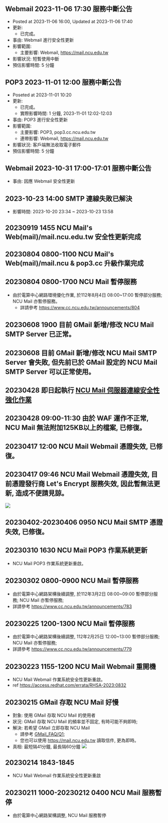 ## Webmail 2023-11-06 17:30 服務中斷公告
- Posted at 2023-11-06 16:00, Updated at 2023-11-06 17:40
- 更新:
    - 已完成。
- 事由: Webmail 進行安全性更新
- 影響範圍: 
    - 主要影響: Webmail, https://mail.ncu.edu.tw
- 影響狀況: 短暫使用中斷
- 預估影響時間: 5 分鐘

## POP3 2023-11-01 12:00 服務中斷公告
- Poseted at 2023-11-01 10:20 
- 更新:
    - 已完成。
    - 實際影響時間: 1 分鐘, 2023-11-01 12:02-12:03
- 事由: POP3 進行安全性更新
- 影響範圍: 
    - 主要影響: POP3, pop3.cc.ncu.edu.tw
    - 連帶影響: Webmail, https://mail.ncu.edu.tw
- 影響狀況: 客戶端無法收取電子郵件
- 預估影響時間: 5 分鐘

## Webmail 2023-10-31 17:00-17:01 服務中斷公告
- 事由: 因應 Webmail 安全性更新

## 2023-10-23 14:00 SMTP 連線失敗已解決
- 影響時間: 2023-10-20 23:34 ~ 2023-10-23 13:58

## 20230919 1455 NCU Mail's Web(mail)/mail.ncu.edu.tw 安全性更新完成

## 20230804 0800-1100 NCU Mail's Web(mail)/mail.ncu & pop3.cc 升級作業完成

## 20230804 0800-1700 NCU Mail 暫停服務
- 由於電算中心網路環境優化作業, 於112年8月4日 08:00~17:00 暫停部分服務; NCU Mail 亦暫停服務。
    - 詳請參考 https://www.cc.ncu.edu.tw/announcements/804

## 20230608 1900 目前 GMail 新增/修改 NCU Mail SMTP Server 已正常。

## 20230608 目前 GMail 新增/修改 NCU Mail SMTP Server 會失敗, 但先前已於 GMail 設定的 NCU Mail SMTP Server 可以正常使用。

## 20230428 即日起執行 [NCU Mail 伺服器連線安全性強化作業](articles/events/tls.md)

## 20230428 09:00-11:30 由於 WAF 運作不正常, NCU Mail 無法附加125KB以上的檔案, 已修復。
 
## 20230417 12:00 NCU Mail Webmail 憑證失效, 已修復。

## 20230417 09:46 NCU Mail Webmail 憑證失效, 目前憑證發行商 Let's Encrypt 服務失效, 因此暫無法更新, 造成不便請見諒。
![](https://in.ncu.edu.tw/center31/letsencrypt_outage_202304170944.png)

## 20230402-20230406 0950 NCU Mail SMTP 憑證失效, 已修復。
 
## 20230310 1630 NCU Mail POP3 作業系統更新
- NCU Mail POP3 作業系統更新重啟。

## 20230302 0800-0900 NCU Mail 暫停服務
- 由於電算中心網路架構後續調整, 於112年3月2日 08:00~09:00 暫停部分服務; NCU Mail 亦暫停服務; 
- 詳請參考 https://www.cc.ncu.edu.tw/announcements/783

## 20230225 1200-1300 NCU Mail 暫停服務
- 由於電算中心網路架構後續調整, 112年2月25日 12:00~13:00 暫停部分服務; NCU Mail 亦暫停服務; 
- 詳請參考 https://www.cc.ncu.edu.tw/announcements/779

## 20230223 1155-1200 NCU Mail Webmail 重開機
- NCU Mail Webmail 作業系統安全性更新重啟。
- ref https://access.redhat.com/errata/RHSA-2023:0832

## 20230215 GMail 存取 NCU Mail 好慢
- 對象: 使用 GMail 存取 NCU Mail 的使用者
- 狀況: GMail 存取 NCU Mail 的頻率並不固定, 有時可能不夠即時;
- 解決: 若希望 GMail 立即存取 NCU Mail
    - 請參考 [GMail_FAQ/Q1](https://github1.cc.ncu.edu.tw/center31/ncumail/-/wikis/FAQ,-NCU-Mail-via-GMail);
    - 您也可以使用 https://mail.ncu.edu.tw 讀取信件, 更為即時。
- 真相: 最短隔41分鐘, 最長隔60分鐘
![](https://in.ncu.edu.tw/center31/home/2023-02-15_174602.png)

## 20230214 1843-1845
- NCU Mail Webmail 作業系統安全性更新重啟

## 20230211 1000-20230212 0400 NCU Mail 服務暫停
- 由於電算中心網路架構調整, NCU Mail 服務暫停